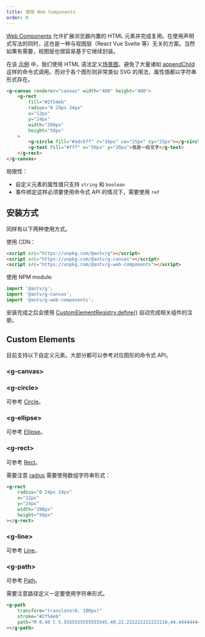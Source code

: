```yaml
---
title: 使用 Web Components
order: 0
---
```


[Web Components](https://developer.mozilla.org/zh-CN/docs/Web/Web_Components) 允许扩展浏览器内置的 HTML 元素并完成复用。在使用声明式写法的同时，这也是一种与视图层（React Vue Svelte 等）无关的方案。当然如果有需要，视图层也很容易基于它继续封装。

在该 [示例]() 中，我们使用 HTML 语法定义[场景图]()，避免了大量诸如 [appendChild]() 这样的命令式调用。而对于各个图形则非常类似 SVG 的用法，属性值都以字符串形式存在。

```html
<g-canvas renderer="canvas" width="400" height="400">
    <g-rect
        fill="#2f54eb"
        radius="0 24px 24px"
        x="12px"
        y="24px"
        width="200px"
        height="50px"
    >
        <g-circle fill="#adc6ff" r="16px" cx="25px" cy="25px"></g-circle>
        <g-text fill="#fff" x="50px" y="20px">我是一段文字</g-text>
    </g-rect>
</g-canvas>
```

局限性：

-   自定义元素的属性值只支持 `string` 和 `boolean`
-   事件绑定这样必须要使用命令式 API 的情况下，需要使用 `ref`

## 安装方式

同样有以下两种使用方式。

使用 CDN：

```html
<script src="https://unpkg.com/@antv/g"></script>
<script src="https://unpkg.com/@antv/g-canvas"></script>
<script src="https://unpkg.com/@antv/g-web-components"></script>
```

使用 NPM module:

```js
import '@antv/g';
import '@antv/g-canvas';
import '@antv/g-web-components';
```

安装完成之后会使用 [CustomElementRegistry.define()](https://developer.mozilla.org/zh-CN/docs/Web/API/CustomElementRegistry/define) 自动完成相关组件的注册。

## Custom Elements

目前支持以下自定义元素。大部分都可以参考对应图形的命令式 API。

### \<g-canvas\>

### \<g-circle\>

可参考 [Circle](/zh/api/basic/circle)。

### \<g-ellipse\>

可参考 [Ellipse](/zh/api/basic/ellipse)。

### \<g-rect\>

可参考 [Rect](/zh/api/basic/rect)。

需要注意 [radius](/zh/api/basic/rect#radius) 需要使用数组字符串形式：

```html
<g-rect
    radius="0 24px 24px"
    x="12px"
    y="24px"
    width="200px"
    height="50px"
></g-rect>
```

### \<g-line\>

可参考 [Line](/zh/api/basic/line)。

### \<g-path\>

可参考 [Path](/zh/api/basic/path)。

需要注意路径定义一定要使用字符串形式。

```html
<g-path
    transform="translate(0, 100px)"
    stroke="#2f54eb"
    path="M 0,40 C 5.5555555555555545,40,22.222222222222218,44.44444444444445,33.33333333333333,40 C 44.444444444444436, ..."
></g-path>
```
